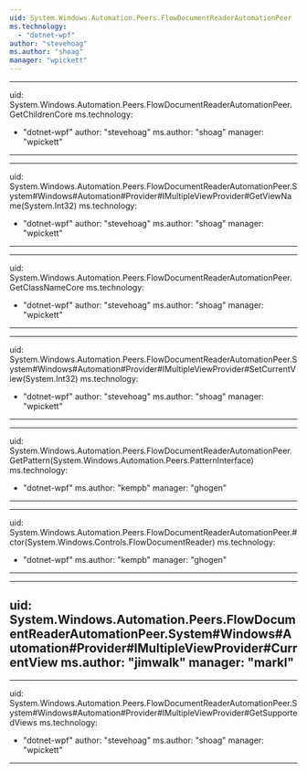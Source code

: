 ```yaml
---
uid: System.Windows.Automation.Peers.FlowDocumentReaderAutomationPeer
ms.technology: 
  - "dotnet-wpf"
author: "stevehoag"
ms.author: "shoag"
manager: "wpickett"
---
```


---
uid: System.Windows.Automation.Peers.FlowDocumentReaderAutomationPeer.GetChildrenCore
ms.technology: 
  - "dotnet-wpf"
author: "stevehoag"
ms.author: "shoag"
manager: "wpickett"
---

---
uid: System.Windows.Automation.Peers.FlowDocumentReaderAutomationPeer.System#Windows#Automation#Provider#IMultipleViewProvider#GetViewName(System.Int32)
ms.technology: 
  - "dotnet-wpf"
author: "stevehoag"
ms.author: "shoag"
manager: "wpickett"
---

---
uid: System.Windows.Automation.Peers.FlowDocumentReaderAutomationPeer.GetClassNameCore
ms.technology: 
  - "dotnet-wpf"
author: "stevehoag"
ms.author: "shoag"
manager: "wpickett"
---

---
uid: System.Windows.Automation.Peers.FlowDocumentReaderAutomationPeer.System#Windows#Automation#Provider#IMultipleViewProvider#SetCurrentView(System.Int32)
ms.technology: 
  - "dotnet-wpf"
author: "stevehoag"
ms.author: "shoag"
manager: "wpickett"
---

---
uid: System.Windows.Automation.Peers.FlowDocumentReaderAutomationPeer.GetPattern(System.Windows.Automation.Peers.PatternInterface)
ms.technology: 
  - "dotnet-wpf"
ms.author: "kempb"
manager: "ghogen"
---

---
uid: System.Windows.Automation.Peers.FlowDocumentReaderAutomationPeer.#ctor(System.Windows.Controls.FlowDocumentReader)
ms.technology: 
  - "dotnet-wpf"
ms.author: "kempb"
manager: "ghogen"
---

---
uid: System.Windows.Automation.Peers.FlowDocumentReaderAutomationPeer.System#Windows#Automation#Provider#IMultipleViewProvider#CurrentView
ms.author: "jimwalk"
manager: "markl"
---

---
uid: System.Windows.Automation.Peers.FlowDocumentReaderAutomationPeer.System#Windows#Automation#Provider#IMultipleViewProvider#GetSupportedViews
ms.technology: 
  - "dotnet-wpf"
author: "stevehoag"
ms.author: "shoag"
manager: "wpickett"
---
